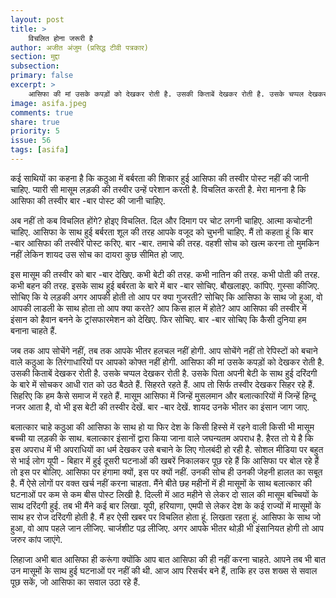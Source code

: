 ```yaml
---
layout: post
title: >
    विचलित होना जरूरी है
author: अजीत अंजुम (प्रसिद्ध टीवी पत्रकार)
section: मुद्दा
subsection:
primary: false
excerpt: >
    आसिफा की मां उसके कपड़ों को देखकर रोती है. उसकी किताबें देखकर रोती है. उसके चप्पल देखकर रोती है. उसके पिता अपनी बेटी के साथ हुई दरिंदगी के बारे में सोचकर आधी रात को उठ बैठते हैं. सिहरते रहते हैं. आप तो सिर्फ तस्वीर देखकर सिहर रहे हैं.
image: asifa.jpeg
comments: true
share: true
priority: 5
issue: 56
tags: [asifa]
---
```


कई साथियों का कहना है कि कठुआ में बर्बरता की शिकार हुई आसिफा की तस्वीर पोस्ट नहीं की जानी चाहिए. प्यारी सी मासूम लड़की की तस्वीर उन्हें परेशान करती है. विचलित करती है. मेरा मानना है कि आसिफा की तस्वीर बार -बार पोस्ट की जानी चाहिए.

अब नहीं तो कब विचलित होंगे? होइए विचलित. दिल और दिमाग पर चोट लगनी चाहिए. आत्मा कचोटनी चाहिए. आसिफा के साथ हुई बर्बरता शूल की तरह आपके वजूद को चुभनी चाहिए. मैं तो कहता हूं कि बार -बार आसिफा की तस्वीरें पोस्ट करिए. बार -बार. तमाचे की तरह. वहशी सोच को खत्म करना तो मुमकिन नहीं लेकिन शायद उस सोच का दायरा कुछ सीमित हो जाए.

इस मासूम की तस्वीर को बार -बार देखिए. कभी बेटी की तरह. कभी नातिन की तरह. कभी पोती की तरह. कभी बहन की तरह. इसके साथ हुई बर्बरता के बारे में बार -बार सोचिए. बौखलाइए. कांपिए. गुस्सा कीजिए. सोचिए कि ये लड़की अगर आपकी होती तो आप पर क्या गुजरती? सोचिए कि आसिफा के साथ जो हुआ, वो आपकी लाडली के साथ होता तो आप क्या करते? आप किस हाल में होते? आप आसिफा की तस्वीर में इंसान को हैवान बनने के ट्रांसफारमेशन को देखिए. फिर सोचिए. बार -बार सोचिए कि कैसी दुनिया हम बनाना चाहते हैं.

जब तक आप सोचेंगे नहीं, तब तक आपके भीतर हलचल नहीं होगी. आप सोचेंगे नहीं तो रेपिस्टों को बचाने वाले कठुआ के तिरंगाधारियों पर आपको कोफ्त नहीं होगी. आसिफा की मां उसके कपड़ों को देखकर रोती है. उसकी किताबें देखकर रोती है. उसके चप्पल देखकर रोती है. उसके पिता अपनी बेटी के साथ हुई दरिंदगी के बारे में सोचकर आधी रात को उठ बैठते हैं. सिहरते रहते हैं. आप तो सिर्फ तस्वीर देखकर सिहर रहे हैं. सिहरिए कि हम कैसे समाज में रहते हैं. मासूम आसिफा में जिन्हें मुसलमान और बलात्कारियों में जिन्हें हिन्दू नजर आता है, वो भी इस बेटी की तस्वीर देखें. बार -बार देखें. शायद उनके भीतर का इंसान जाग जाए.

बलात्कार चाहे कठुआ की आसिफा के साथ हो या फिर देश के किसी हिस्से में रहने वाली किसी भी मासूम बच्ची या लड़की के साथ. बलात्कार इंसानों द्वारा किया जाना वाले जघन्यतम अपराध है. हैरत तो ये है कि इस अपराध में भी अपराधियों का धर्म देखकर उसे बचाने के लिए गोलबंदी हो रही है. सोशल मीडिया पर बहुत से भाई लोग यूपी - बिहार में हुई दूसरी घटनाओं की खबरें निकालकर पूछ रहे हैं कि आसिफा पर बोल रहे हैं तो इस पर बोलिए. आसिफा पर हंगामा क्यों, इस पर क्यों नहीं. उनकी सोच ही उनकी जेहनी हालत का सबूत है. मैं ऐसे लोगों पर वक्त खर्च नहीं करना चाहता. मैंने बीते छह महीनों में ही मासूमों के साथ बलात्कार की घटनाओं पर कम से कम बीस पोस्ट लिखी है. दिल्ली में आठ महीने से लेकर दो साल की मासूम बच्चियों के साथ दरिंदगी हुई. तब भी मैंने कई बार लिखा. यूपी, हरियाणा, एमपी से लेकर देश के कई राज्यों में मासूमों के साथ हर रोज दरिंदगी होती है. मैं हर ऐसी खबर पर विचलित होता हूं. लिखता रहता हूं. आसिफा के साथ जो हुआ, वो आप पहले जान लीजिए. चार्जशीट पढ़ लीजिए. अगर आपके भीतर थोड़ी भी इंसानियत होगी तो आप जरुर कांप जाएंगे.

लिहाजा अभी बात आसिफा ही करूंगा क्योंकि आप बात आसिफा की ही नहीं करना चाहते. आपने तब भी बात उन मासूमों के साथ हुई घटनाओं पर नहीं की थी. आज आप रिसर्चर बने हैं, ताकि हर उस शख्स से सवाल पूछ सकें, जो आसिफा का सवाल उठा रहे हैं.